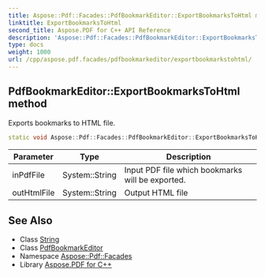 ```yaml
---
title: Aspose::Pdf::Facades::PdfBookmarkEditor::ExportBookmarksToHtml method
linktitle: ExportBookmarksToHtml
second_title: Aspose.PDF for C++ API Reference
description: 'Aspose::Pdf::Facades::PdfBookmarkEditor::ExportBookmarksToHtml method. Exports bookmarks to HTML file in C++.'
type: docs
weight: 1000
url: /cpp/aspose.pdf.facades/pdfbookmarkeditor/exportbookmarkstohtml/
---
```

## PdfBookmarkEditor::ExportBookmarksToHtml method


Exports bookmarks to HTML file.

```cpp
static void Aspose::Pdf::Facades::PdfBookmarkEditor::ExportBookmarksToHtml(System::String inPdfFile, System::String outHtmlFile)
```


| Parameter | Type | Description |
| --- | --- | --- |
| inPdfFile | System::String | Input PDF file which bookmarks will be exported. |
| outHtmlFile | System::String | Output HTML file |

## See Also

* Class [String](../../../system/string/)
* Class [PdfBookmarkEditor](../)
* Namespace [Aspose::Pdf::Facades](../../)
* Library [Aspose.PDF for C++](../../../)
